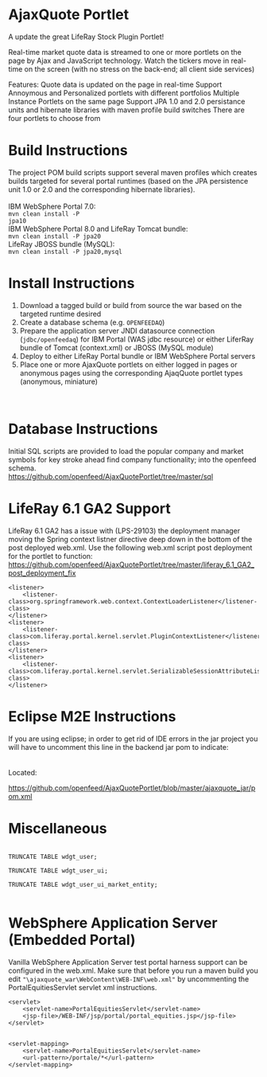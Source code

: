 AjaxQuote Portlet
=================

A update the great LifeRay Stock Plugin Portlet!

Real-time market quote data is streamed to one or more portlets on the page by Ajax and JavaScript technology. Watch the tickers move in real-time on the screen (with no stress on the back-end; all client side services)

Features:
Quote data is updated on the page in real-time
Support Annoymous and Personalized portlets with different portfolios
Multiple Instance Portlets on the same page
Support JPA 1.0 and 2.0 persistance units and hibernate libraries with maven profile build switches
There are four portlets to choose from 

Build Instructions
==================

The project POM build scripts support several maven profiles which creates builds targeted for several portal runtimes (based on the JPA persistence unit 1.0 or 2.0 and the corresponding hibernate libraries).
<br>
<br>
IBM WebSphere Portal 7.0:
<br>
<code>mvn clean install -P jpa10</code>
<br>
IBM WebSphere Portal 8.0 and LifeRay Tomcat bundle: 
<br>
<code>mvn clean install -P jpa20</code>
<br>
LifeRay JBOSS bundle (MySQL):
<br>
<code>mvn clean install -P jpa20,mysql</code>

Install Instructions
==================
1. Download a tagged build or build from source the war based on the targeted runtime desired
2. Create a database schema (e.g. <code>OPENFEEDAQ</code>)
3. Prepare the application server JNDI datasource connection (<code>jdbc/openfeedaq</code>) for IBM Portal (WAS jdbc resource) or either LiferRay bundle of Tomcat (context.xml) or JBOSS (MySQL module)
4. Deploy to either LifeRay Portal bundle or IBM WebSphere Portal servers
5. Place one or more AjaxQuote portlets on either logged in pages or anonymous pages using the corresponding AjaqQuote portlet types (anonymous, miniature)
<br>

Database Instructions
========================
Initial SQL scripts are provided to load the popular company and market symbols for key stroke ahead find company functionality; into the openfeed schema.
<br>
https://github.com/openfeed/AjaxQuotePortlet/tree/master/sql

LifeRay 6.1 GA2 Support
=======================
LifeRay 6.1 GA2 has a issue with (LPS-29103) the deployment manager moving the Spring context listner directive deep down in the bottom of the post deployed web.xml. Use the following web.xml script post deployment for the portlet to function:
<br>
https://github.com/openfeed/AjaxQuotePortlet/tree/master/liferay_6.1_GA2_post_deployment_fix

	<listener>
		<listener-class>org.springframework.web.context.ContextLoaderListener</listener-class>
	</listener>
	<listener>
		<listener-class>com.liferay.portal.kernel.servlet.PluginContextListener</listener-class>
	</listener>
	<listener>
		<listener-class>com.liferay.portal.kernel.servlet.SerializableSessionAttributeListener</listener-class>
	</listener>
	
Eclipse M2E Instructions
========================

If you are using eclipse; in order to get rid of IDE errors in the jar project you will have to uncomment this line in the backend jar pom to indicate:
<code> <!-- activeByDefault>true</activeByDefault--> </code> 
<br>
<br>
Located:

https://github.com/openfeed/AjaxQuotePortlet/blob/master/ajaxquote_jar/pom.xml

Miscellaneous
==============
<code>
TRUNCATE TABLE wdgt_user;<br>
TRUNCATE TABLE wdgt_user_ui;<br>
TRUNCATE TABLE wdgt_user_ui_market_entity;<br>
</code>

WebSphere Application Server (Embedded Portal)
============================
Vanilla WebSphere Application Server test portal harness support can be configured in the web.xml. Make sure that before you run a maven build you edit <code>"\ajaxquote_war\WebContent\WEB-INF\web.xml"</code> by uncommenting the PortalEquitiesServlet servlet xml instructions.

	<servlet>
		<servlet-name>PortalEquitiesServlet</servlet-name>
		<jsp-file>/WEB-INF/jsp/portal/portal_equities.jsp</jsp-file>
	</servlet>


	<servlet-mapping>
		<servlet-name>PortalEquitiesServlet</servlet-name>
		<url-pattern>/portale/*</url-pattern>
	</servlet-mapping>
